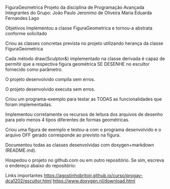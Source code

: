 FiguraGeometrica
Projeto da disciplina de Programação Avançada
Integrantes do Grupo:
João Paulo Jeronimo de Oliveira
Maria Eduarda Fernandes Lago

Objetivos
Implementou a classe FiguraGeometrica e tornou-a abstrata conforme solicitado

Criou as classes concretas prevista no projeto utilizando herança da classe FiguraGeometrica

Cada método draw(Sculptor&) implementado na classe derivada é capaz de permitir que a respectiva figura geométrica SE DESENHE no escultor fornecido como parâmetro.

O projeto desenvolvido compila sem erros.

O projeto desenvolvido executa sem erros.

Criou um programa-exemplo para testar as TODAS as funcionalidades que foram implementadas.

Implementou corretamente os recursos de leitura dos arquivos de desenho para pelo menos 4 tipos diferentes de formas geométricas.

Criou uma figura de exemplo e testou-a com o programa desenvolvido e o arquivo OFF gerado corresponde ao previsto na figura.

Documentou todas as classes desenvolvidas com doxygen+markdown (README.md).

Hospedou o projeto no github.com ou em outro repositório. 
Se sim, escreva o endereço abaixo do repositório:

Links importantes
https://agostinhobritojr.github.io/curso/progav-dca1202/escultor.html
https://www.doxygen.nl/download.html

